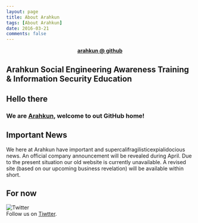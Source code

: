 ```yaml
---
layout: page
title: About Arahkun 
tags: [About Arahkun]
date: 2016-03-21
comments: false
---
```

    
<center><a href="https://arahkun.github.io/"><b>arahkun @ github</b></a></center>


## Arahkun Social Engineering Awareness Training & Information Security Education 
  
## Hello there
### We are [Arahkun](http://arahkun.com), welcome to out GitHub home!

## Important News
We here at Arahkun have important and supercalifragilisticexpialidocious news.
An official company announcement will be revealed during April.
Due to the present situation our old website is currently unavailable.
A revised site (based on our upcoming business revelation) will be available within short. 

## For now

![Twitter](http://www.freeiconspng.com/uploads/twitter-icon--pretty-social-media-iconset--custom-icon-design-29.png)    
Follow us on [Tiwtter](https://twitter.com/arahkun).

